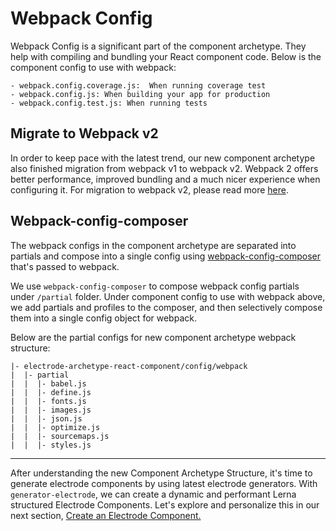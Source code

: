 # Webpack Config

Webpack Config is a significant part of the component archetype.  They help with compiling and bundling your React component code.  Below is the component config to use with webpack:

```
- webpack.config.coverage.js:  When running coverage test
- webpack.config.js: When building your app for production
- webpack.config.test.js: When running tests
```

## Migrate to Webpack v2

In order to keep pace with the latest trend, our new component archetype also finished migration from webpack v1 to webpack v2. Webpack 2 offers better performance, improved bundling and a much nicer experience when configuring it. For migration to webpack v2, please read more [here](https://webpack.js.org/guides/migrating/).

## Webpack-config-composer

The webpack configs in the component archetype are separated into partials and compose into a single config using [webpack-config-composer](https://www.npmjs.com/package/webpack-config-composer) that's passed to webpack.

We use `webpack-config-composer` to compose webpack config partials under `/partial` folder. Under component config to use with webpack above, we add partials and profiles to the composer, and then selectively compose them into a single config object for webpack.

Below are the partial configs for new component archetype webpack structure:

```
|- electrode-archetype-react-component/config/webpack
|  |- partial
|  |  |- babel.js
|  |  |- define.js
|  |  |- fonts.js
|  |  |- images.js
|  |  |- json.js
|  |  |- optimize.js
|  |  |- sourcemaps.js
|  |  |- styles.js

```

---

After understanding the new Component Archetype Structure, it's time to generate electrode components by using latest electrode generators. With `generator-electrode`, we can create a dynamic and performant Lerna structured Electrode Components. Let's explore and personalize this in our next section, [Create an Electrode Component.](/chapter1/intermediate/create-a-electrode-component.md)
